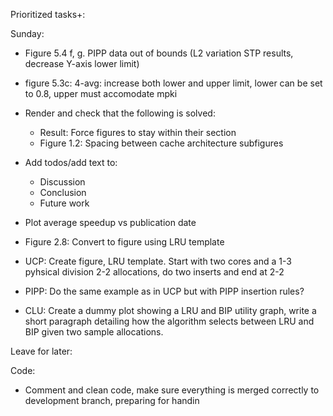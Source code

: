 
Prioritized tasks+:


Sunday:

- Figure 5.4 f, g. PIPP data out of bounds (L2 variation STP results, decrease Y-axis lower limit)
- figure 5.3c: 4-avg: increase both lower and upper limit, lower can be set to 0.8, upper must accomodate mpki
- Render and check that the following is solved:	
	- Result: Force figures to stay within their section
	- Figure 1.2: Spacing between cache architecture subfigures

- Add todos/add text to:
	- Discussion
	- Conclusion
	- Future work

- Plot average speedup vs publication date
- Figure 2.8: Convert to figure using LRU template
- UCP: Create figure, LRU template. Start with two cores and a 1-3 pyhsical division 2-2 allocations, do two inserts and end at 2-2
- PIPP: Do the same example as in UCP but with PIPP insertion rules?
- CLU: Create a dummy plot showing a LRU and BIP utility graph, write a short paragraph detailing how the algorithm selects between LRU and BIP given two sample allocations.



Leave for later:



Code:
 
- Comment and clean code, make sure everything is merged correctly to development branch, preparing for handin